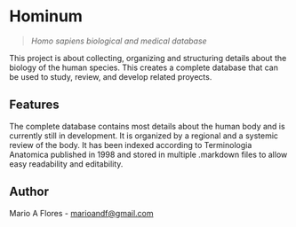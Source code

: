 # Hominum
>*Homo sapiens biological and medical database*

This project is about collecting, organizing and structuring details about the biology of the human species. This creates a complete database that can be used to study, review, and develop related proyects.

## Features

The complete database contains most details about the human body and is currently still in development. It is organized by a regional and a systemic review of the body. It has been indexed according to Terminologia Anatomica published in 1998 and stored in multiple .markdown files to allow easy readability and editability.

## Author

Mario A Flores - marioandf@gmail.com
